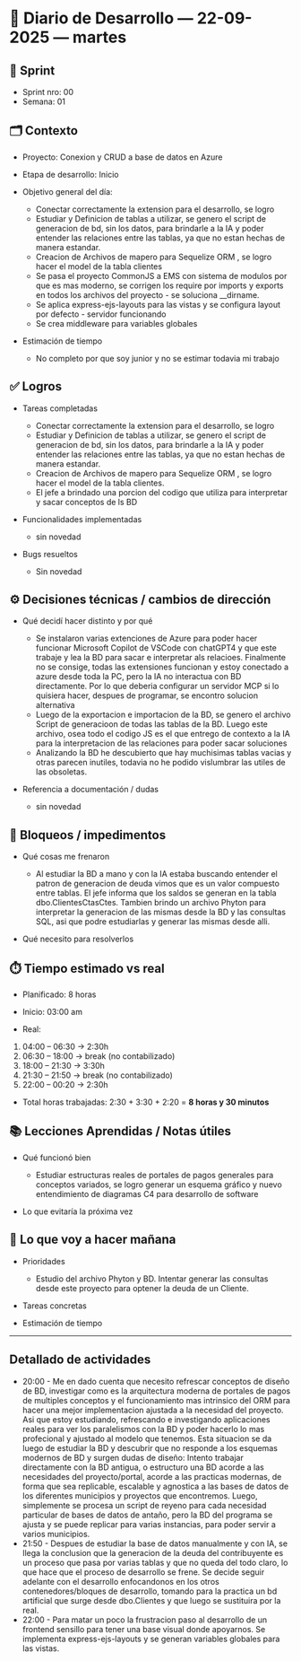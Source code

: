 # 📓 Diario de Desarrollo — 22-09-2025 — martes

## 🏃 Sprint
- Sprint nro: 00
- Semana: 01

## 🗂️ Contexto
- Proyecto: Conexion y CRUD a base de datos en Azure 
- Etapa de desarrollo: Inicio
- Objetivo general del día: 

  * Conectar correctamente la extension para el desarrollo, se logro
  * Estudiar y Definicion de tablas a utilizar, se genero el script de generacion de bd, sin los datos, para brindarle a la IA y poder entender las relaciones entre las tablas, ya que no estan hechas de manera estandar.
  * Creacion de Archivos de mapero para Sequelize ORM , se logro hacer el model de la tabla clientes
  * Se pasa el proyecto CommonJS a EMS con sistema de modulos por que es mas moderno, se corrigen los require por imports y exports en todos los archivos del proyecto - se soluciona __dirname.
  * Se aplica express-ejs-layouts para las vistas y se configura layout por defecto - servidor funcionando
  * Se crea middleware para variables globales


- Estimación de tiempo
  * No completo por que soy junior y no se estimar todavia mi trabajo


## ✅ Logros
- Tareas completadas  
  * Conectar correctamente la extension para el desarrollo, se logro
  * Estudiar y Definicion de tablas a utilizar, se genero el script de generacion de bd, sin los datos, para brindarle a la IA y poder entender las relaciones entre las tablas, ya que no estan hechas de manera estandar.
  * Creacion de Archivos de mapero para Sequelize ORM , se logro hacer el model de la tabla clientes.
  * El jefe a brindado una porcion del codigo que utiliza para interpretar y sacar conceptos de ls BD

- Funcionalidades implementadas
  * sin novedad

- Bugs resueltos
  * Sin novedad

## ⚙️ Decisiones técnicas / cambios de dirección
- Qué decidí hacer distinto y por qué
  * Se instalaron varias extenciones de Azure para poder hacer funcionar Microsoft Copilot de VSCode con chatGPT4 y que este trabaje y lea la BD para sacar e interpretar als relacioes. Finalmente no se consige, todas las extensiones funcionan y estoy conectado a azure desde toda la PC, pero la IA no interactua con BD directamente. Por lo que deberia configurar un servidor MCP si lo quisiera hacer, despues de programar, se encontro solucion alternativa
  * Luego de la exportacion e importacion de la BD, se genero el archivo Script de generacioon de todas las tablas de la BD. Luego este archivo, osea todo el codigo JS es el que entrego de contexto a la IA para la interpretacion de las relaciones para poder sacar soluciones
  * Analizando la BD he descubierto que hay muchisimas tablas vacias y otras parecen inutiles, todavia no he podido vislumbrar las utiles de las obsoletas.

- Referencia a documentación / dudas
  * sin novedad

## 🚧 Bloqueos / impedimentos
- Qué cosas me frenaron
  * Al estudiar la BD a mano y con la IA estaba buscando entender el patron de generacion de deuda vimos que es un valor compuesto entre tablas. El jefe informa que los saldos se generan en la tabla dbo.ClientesCtasCtes. Tambien brindo un archivo Phyton para interpretar la generacion de las mismas desde la BD y las consultas SQL, asi que podre estudiarlas y generar las mismas desde alli.

- Qué necesito para resolverlos


## ⏱️ Tiempo estimado vs real

 - Planificado: 8 horas

 - Inicio: 03:00 am

 - Real:

  1. 04:00 – 06:30 → 2:30h
  2. 06:30 – 18:00 → break (no contabilizado)
  3. 18:00 – 21:30 → 3:30h
  3. 21:30 – 21:50 → break (no contabilizado)
  3. 22:00 – 00:20 → 2:30h

 - Total horas trabajadas: 2:30 + 3:30 + 2:20  = **8 horas y 30 minutos**

## 📚 Lecciones Aprendidas / Notas útiles
- Qué funcionó bien
  * Estudiar estructuras reales de portales de pagos generales para conceptos variados, se logro generar un esquema gráfico y nuevo entendimiento de diagramas C4 para desarrollo de software

- Lo que evitaría la próxima vez

## 🔮 Lo que voy a hacer mañana
- Prioridades
  * Estudio del archivo Phyton y BD. Intentar generar las consultas desde este proyecto para optener la deuda de un Cliente.

- Tareas concretas

- Estimación de tiempo

---

## Detallado de actividades

 - 20:00 - Me en dado cuenta que necesito refrescar conceptos de diseño de BD, investigar como es la arquitectura moderna de portales de pagos de multiples conceptos y el funcionamiento mas intrinsico del ORM para hacer una mejor implementacion ajustada a la necesidad del proyecto. Asi que estoy estudiando, refrescando e investigando aplicaciones reales para ver los paralelismos con la BD y poder hacerlo lo mas profecional y ajustado al modelo que tenemos. Esta situacion se da luego de estudiar la BD y descubrir que no responde a los esquemas modernos de BD y surgen dudas de diseño:
 Intento trabajar directamente con la BD antigua, o estructuro una BD acorde a las necesidades del proyecto/portal, acorde a las practicas modernas, de forma que sea replicable, escalable y agnostica a las bases de datos de los diferentes municipios y proyectos que encontremos.
 Luego, simplemente se procesa un script de reyeno para cada necesidad particular de bases de datos de antaño, pero la BD del programa se ajusta y se puede replicar para varias instancias, para poder servir a varios municipios.
 - 21:50 - Despues de estudiar la base de datos manualmente y con IA, se llega la conclusion que la generacion de la deuda del contribuyente es un proceso que pasa por varias tablas y que no queda del todo claro, lo que hace que el proceso de desarrollo se frene. Se decide seguir adelante con el desarrollo enfocandonos en los otros contenedores/bloques de desarrollo, tomando para la practica un bd artificial que surge desde dbo.Clientes y que luego se sustituira por la real. 
 - 22:00 - Para matar un poco la frustracion paso al desarrollo de un frontend sensillo para tener una base visual donde apoyarnos. Se implementa express-ejs-layouts y se generan variables globales para las vistas.
 
